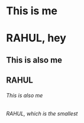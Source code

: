 # This is me <h1> RAHUL, hey

## This is also me <h2> RAHUL

###### This is also me <h6> RAHUL, which is the smallest
